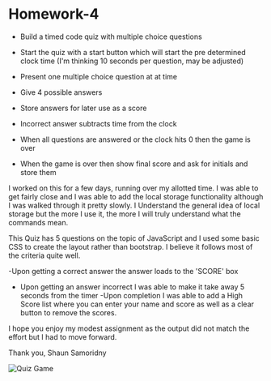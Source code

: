 # Homework-4
- Build a timed code quiz with multiple choice questions
- Start the quiz with a start button which will start the pre determined clock time (I'm thinking 10 seconds per question, may be adjusted)

- Present one multiple choice question at at time
- Give 4 possible answers
- Store answers for later use as a score
- Incorrect answer subtracts time from the clock
- When all questions are answered or the clock hits 0 then the game is over
- When the game is over then show final score and ask for initials and store them

I worked on this for a few days, running over my allotted time. I was able to get fairly close and I was able to add the local storage functionality although I was walked through it pretty slowly. I Understand the general idea of local storage but the more I use it, the more I will truly understand what the commands mean.

This Quiz has 5 questions on the topic of JavaScript and I used some basic CSS to create the layout rather than bootstrap. I believe it follows most of the criteria quite well.

-Upon getting a correct answer the answer loads to the 'SCORE' box 
 - Upon getting an answer incorrect I was able to make it take away 5 seconds from the timer
 -Upon completion I was able to add a High Score list where you can enter your name and score as well as a clear button to remove the scores.
 
 I hope you enjoy my modest assignment as the output did not match the effort but I had to move forward.
 
 Thank you,
 Shaun Samoridny

![Quiz Game](https://user-images.githubusercontent.com/30538162/95387306-c442ab00-08ad-11eb-83f7-a4786909ad4f.png)
